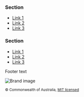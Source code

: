 <footer class="au-footer au-body" role="contentinfo">
  <div class="container">
    <nav class="au-footer__navigation row" aria-label="footer navigation">
      <div class="col-xs-4">
        <h3 class="au-display-lg">Section</h3>
        <ul class="au-link-list">
          <li><a class="js-focus-me" href="#">Link 1</a></li>
          <li><a class="js-focus-me" href="#">Link 2</a></li>
          <li><a class="js-focus-me" href="#">Link 3</a></li>
        </ul>
      </div>
      <div class="col-xs-4">
        <h3 class="au-display-lg">Section</h3>
        <ul class="au-link-list">
          <li><a class="js-focus-me" href="#">Link 1</a></li>
          <li><a class="js-focus-me" href="#">Link 2</a></li>
          <li><a class="js-focus-me" href="#">Link 3</a></li>
        </ul>
      </div>
    </nav>
    <section class="au-footer__end row">
      <div class="col-sm-12">
        <p>Footer text</p>
        <img class="au-responsive-media-img" src="/assets/img/placeholder/157x80.png" alt="Brand image">
        <p><small>© Commonwealth of Australia, <a class="js-focus-me" href="https://github.com/govau/design-system-components/blob/master/LICENSE.md" rel="external license">MIT licensed</a></small></p>
      </div>
    </section>
  </div>
</footer>

